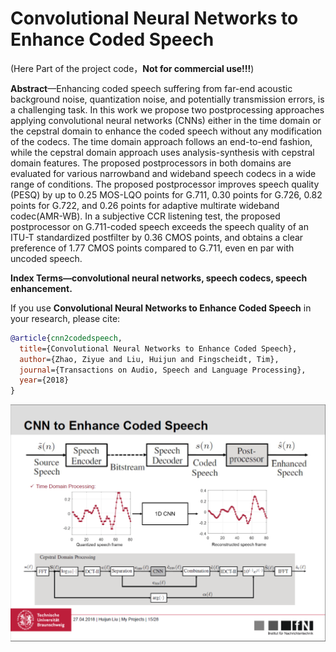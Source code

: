 # Convolutional Neural Networks to Enhance Coded Speech
(Here Part of the project code，**Not for commercial use!!!**) 
  
**Abstract**—Enhancing coded speech suffering from far-end acoustic background noise, quantization noise, and potentially transmission errors, is a challenging task. In this work we propose two postprocessing approaches applying convolutional neural networks (CNNs) either in the time domain or the cepstral domain to enhance the coded speech without any modification of the codecs. The time domain approach follows an end-to-end fashion, while the cepstral domain approach uses analysis-synthesis with
cepstral domain features. The proposed postprocessors in both domains are evaluated for various narrowband and wideband speech codecs in a wide range of conditions. The proposed postprocessor improves speech quality (PESQ) by up to 0.25 MOS-LQO points for G.711, 0.30 points for G.726, 0.82 points for G.722, and 0.26 points for adaptive multirate wideband codec(AMR-WB). In a subjective CCR listening test, the proposed postprocessor on G.711-coded speech exceeds the speech quality of an ITU-T standardized postfilter by 0.36 CMOS points, and obtains a clear preference of 1.77 CMOS points compared to G.711, even en par with uncoded speech.

**Index Terms—convolutional neural networks, speech codecs, speech enhancement.**

If you use **Convolutional Neural Networks to Enhance Coded Speech** in your research, please cite:
```bibtex
@article{cnn2codedspeech,
  title={Convolutional Neural Networks to Enhance Coded Speech},
  author={Zhao, Ziyue and Liu, Huijun and Fingscheidt, Tim},
  journal={Transactions on Audio, Speech and Language Processing},
  year={2018}
}
```

<p align="center">
<img src="https://github.com/ansleliu/ConvolutionaNeuralNetworksToEnhanceCodedSpeech/blob/master/CNN2EnhancedSpeech.PNG" />
</p>

